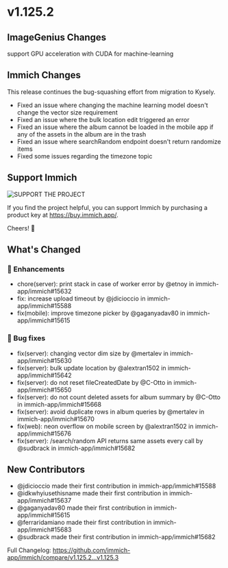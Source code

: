 # v1.125.2

## ImageGenius Changes

support GPU acceleration with CUDA for machine-learning

## Immich Changes

This release continues the bug-squashing effort from migration to Kysely.

- Fixed an issue where changing the machine learning model doesn't change the vector size requirement
- Fixed an issue where the bulk location edit triggered an error
- Fixed an issue where the album cannot be loaded in the mobile app if any of the assets in the album are in the trash
- Fixed an issue where searchRandom endpoint doesn't return randomize items
- Fixed some issues regarding the timezone topic

## Support Immich

![SUPPORT THE PROJECT](https://camo.githubusercontent.com/0e4a4c9c33927ac9cf93907ec12a9b5e22f2d825954b6f2c50290269d3fa3aea/68747470733a2f2f6d656469612e67697068792e636f6d2f6d656469612f76312e59326c6b505463354d4749334e6a4578626a593265576335593246305a5735364d6d5234615745306444687a5a586c696458526d59575a79616a6c3162575a6964585a7063795a6c634431324d563970626e526c636d35686246396e61575a66596e6c666157516d593351395a772f3837434b4471457256664d71592f67697068792e676966)

If you find the project helpful, you can support Immich by purchasing a product key at https://buy.immich.app/.

Cheers! 🍻

## What's Changed

### 🌟 Enhancements

- chore(server): print stack in case of worker error by @etnoy in immich-app/immich#15632
- fix: increase upload timeout by @jdicioccio in immich-app/immich#15588
- fix(mobile): improve timezone picker by @gaganyadav80 in immich-app/immich#15615

### 🐛 Bug fixes

- fix(server): changing vector dim size by @mertalev in immich-app/immich#15630
- fix(server): bulk update location by @alextran1502 in immich-app/immich#15642
- fix(server): do not reset fileCreatedDate by @C-Otto in immich-app/immich#15650
- fix(server): do not count deleted assets for album summary by @C-Otto in immich-app/immich#15668
- fix(server): avoid duplicate rows in album queries by @mertalev in immich-app/immich#15670
- fix(web): neon overflow on mobile screen by @alextran1502 in immich-app/immich#15676
- fix(server): /search/random API returns same assets every call by @sudbrack in immich-app/immich#15682

## New Contributors

- @jdicioccio made their first contribution in immich-app/immich#15588
- @idkwhyiusethisname made their first contribution in immich-app/immich#15637
- @gaganyadav80 made their first contribution in immich-app/immich#15615
- @ferraridamiano made their first contribution in immich-app/immich#15683
- @sudbrack made their first contribution in immich-app/immich#15682

Full Changelog: https://github.com/immich-app/immich/compare/v1.125.2...v1.125.3
